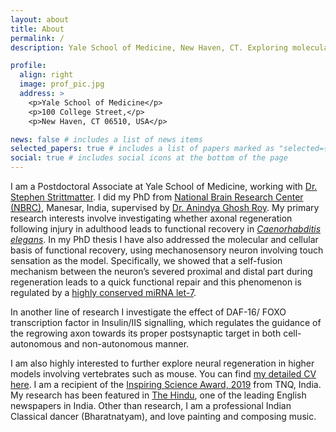 ```yaml
---
layout: about
title: About
permalink: /
description: Yale School of Medicine, New Haven, CT. Exploring molecular science of neural regeneration.

profile:
  align: right
  image: prof_pic.jpg
  address: >
    <p>Yale School of Medicine</p>
    <p>100 College Street,</p>
    <p>New Haven, CT 06510, USA</p>

news: false # includes a list of news items
selected_papers: true # includes a list of papers marked as "selected={true}"
social: true # includes social icons at the bottom of the page
---
```


I am a Postdoctoral Associate at Yale School of Medicine, working with [Dr. Stephen Strittmatter](https://medicine.yale.edu/profile/stephen-strittmatter/). I did my PhD from [National Brain Research Center (NBRC)](https://anindyaghoshroy.weebly.com/), Manesar, India, supervised by [Dr. Anindya Ghosh Roy](https://anindyaghoshroy.weebly.com/). My primary research interests involve investigating whether axonal regeneration following injury in adulthood leads to functional recovery in [_Caenorhabditis elegans_](http://www.wormbook.org/chapters/www_celegansintro/celegansintro.html). In my PhD thesis I have also addressed the molecular and cellular basis of functional recovery, using mechanosensory neuron involving touch sensation as the model. Specifically, we showed that a self-fusion mechanism between the neuron’s severed proximal and distal part during regeneration leads to a quick functional repair and this phenomenon is regulated by a [highly conserved miRNA let-7](https://www.pnas.org/content/114/47/E10206).

In another line of research I investigate the effect of DAF-16/ FOXO transcription factor in Insulin/IIS signalling, which regulates the guidance of the regrowing axon towards its proper postsynaptic target in both cell-autonomous and non-autonomous manner.

I am also highly interested to further explore neural regeneration in higher models involving vertebrates such as mouse. You can find [my detailed CV here](/assets/pdf/cv.pdf). I am a recipient of the [Inspiring Science Award, 2019](https://www.facebook.com/TNQTechnologies/posts/congratulations-again-to-all-the-finalists-of-the-inspiring-science-award-2019-t/2074795909224945/) from TNQ, India.
My research has been featured in [The Hindu](https://www.thehindu.com/sci-tech/science/nbrc-researchers-discover-functional-recovery-mechanism-after-neuronal-injury/article20443364.ece), one of the leading English newspapers in India. Other than research, I am a professional Indian Classical dancer (Bharatnatyam), and love painting and composing music.
